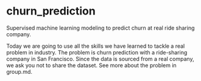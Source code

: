 # churn_prediction
Supervised machine learning modeling to predict churn at real ride sharing company. 

Today we are going to use all the skills we have learned to tackle a real problem in industry. The problem is churn prediction with a ride-sharing company in San Francisco. Since the data is sourced from a real company, we ask you not to share the dataset. See more about the problem in group.md.

